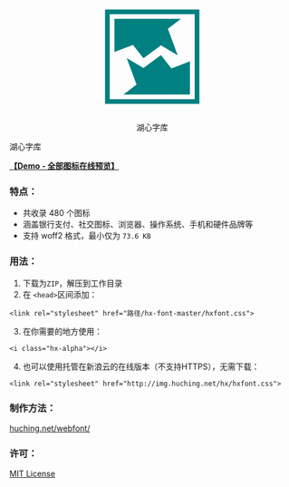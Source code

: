 <p align="center">
  <a href="http://gulpjs.com">
    <img height="200" width="200" src="data:image/svg+xml;base64,PHN2ZyB4bWxucz0iaHR0cDovL3d3dy53My5vcmcvMjAwMC9zdmciIGhlaWdodD0iNjAwIiB3aWR0aD0iNjAwIiB2aWV3Qm94PSIwIDAgNjAwIDYwMCI+PHBhdGggZD0iTTUwIDQ5Ljg3OFY1NTBoNTAwVjQ5Ljg3OEg1MHptMjUgMjQuOTloNDUwVjUyNC44OEg3NVY3NC44Njh6bTI1IDI1VjI3NC44OGw5OC0zNy4yMiA1NS43IDcwLjI0IDkyLjYtNjguMDEgODguNiA1Mi41MS01Mi0xNDAuMyA2OS4yLTUyLjIzMkgxMDB6TTM0Ni4zIDI5MS44OWwtOTIuNiA2OC4wMS04OC41OC01Mi41MSA1MS45OCAxNDAuMy02OS4xNyA1Mi4xOUg1MDB2LTE3NWwtOTggMzcuMjUtNTUuNy03MC4yNHoiIGZpbGw9InRlYWwiIGZpbGwtcnVsZT0iZXZlbm9kZCIvPjwvc3ZnPg==">
  </a>
  <p align="center">&#28246;&#24515;&#23383;&#24211;</p>
</p

## 湖心字库

**[【Demo - 全部图标在线预览】](img.huching.net/hx/demo.html)**

### 特点：
- 共收录 480 个图标
- 涵盖银行支付、社交图标、浏览器、操作系统、手机和硬件品牌等
- 支持 woff2 格式，最小仅为 `73.6 KB` 

### 用法：
1. 下载为`ZIP`，解压到工作目录
2. 在 `<head>`区间添加：
```
<link rel="stylesheet" href="路径/hx-font-master/hxfont.css">

```
3. 在你需要的地方使用：
```
<i class="hx-alpha"></i>
```
4. 也可以使用托管在新浪云的在线版本（不支持HTTPS），无需下载：
```
<link rel="stylesheet" href="http://img.huching.net/hx/hxfont.css">

```

### 制作方法：
[huching.net/webfont/](huching.net/webfont/)

### 许可：
[MIT License](https://opensource.org/licenses/mit-license.php)
